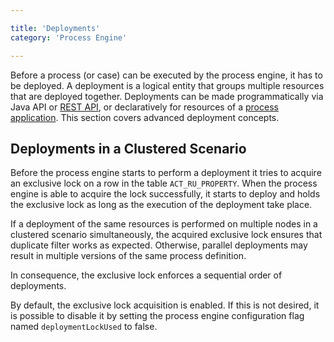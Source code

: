 ```yaml
---

title: 'Deployments'
category: 'Process Engine'

---
```


Before a process (or case) can be executed by the process engine, it has to be deployed. A deployment is a logical entity that groups multiple resources that are deployed together. Deployments can be made programmatically via Java API or [REST API](ref:/api-references/rest/#deployment-post-deployment), or declaratively for resources of a [process application](ref:/guides/user-guide/#process-applications). This section covers advanced deployment concepts.

## Deployments in a Clustered Scenario

Before the process engine starts to perform a deployment it tries to acquire an exclusive lock on a row in the table `ACT_RU_PROPERTY`. When the process engine is able to acquire the lock successfully, it starts to deploy and holds the exclusive lock as long as the execution of the deployment take place.

If a deployment of the same resources is performed on multiple nodes in a clustered scenario simultaneously, the acquired exclusive lock ensures that duplicate filter works as expected. Otherwise, parallel deployments may result in multiple versions of the same process definition.

In consequence, the exclusive lock enforces a sequential order of deployments.

By default, the exclusive lock acquisition is enabled. If this is not desired, it is possible to disable it by setting the process engine configuration flag named `deploymentLockUsed` to false.
